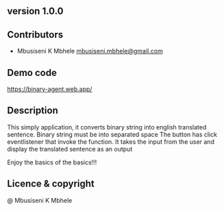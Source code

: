 ## **version 1.0.0**



## Contributors 

- Mbusiseni K Mbhele <mbusiseni.mbhele@gmail.com>

## Demo code 
https://binary-agent.web.app/

 ## Description
 This simply application, it converts binary string into english translated sentence. Binary string must be into separated space
The button has click eventlistener that invoke the function. It takes the input from the user and display the translated sentence as an output

Enjoy the basics of the basics!!!


## Licence & copyright
@ Mbusiseni K Mbhele



